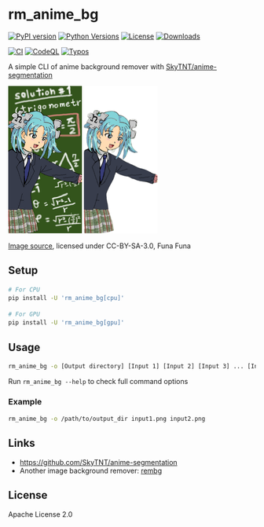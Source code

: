 
# rm_anime_bg

[![PyPI version](https://badge.fury.io/py/rm_anime_bg.svg)](https://badge.fury.io/py/rm_anime_bg)
[![Python Versions](https://img.shields.io/pypi/pyversions/rm_anime_bg.svg)](https://pypi.org/project/rm_anime_bg/)
[![License](https://img.shields.io/badge/License-Apache%202.0-blue.svg)](https://opensource.org/licenses/Apache-2.0)
[![Downloads](https://pepy.tech/badge/rm_anime_bg/week)](https://pepy.tech/project/rm_anime_bg)

[![CI](https://github.com/shirayu/rm_anime_bg/actions/workflows/ci.yml/badge.svg)](https://github.com/shirayu/rm_anime_bg/actions/workflows/ci.yml)
[![CodeQL](https://github.com/shirayu/rm_anime_bg/actions/workflows/codeql-analysis.yml/badge.svg)](https://github.com/shirayu/rm_anime_bg/actions/workflows/codeql-analysis.yml)
[![Typos](https://github.com/shirayu/rm_anime_bg/actions/workflows/typos.yml/badge.svg)](https://github.com/shirayu/rm_anime_bg/actions/workflows/typos.yml)

A simple CLI of anime background remover with [SkyTNT/anime-segmentation](https://github.com/SkyTNT/anime-segmentation)

![An example of input image](example/example_0_original.png)
![An example of output image](example/example_0_after.png)

[Image source](https://ja.wikipedia.org/wiki/%E3%83%95%E3%82%A1%E3%82%A4%E3%83%AB:Wikipe-tan_meets_mathematics.png), licensed under CC-BY-SA-3.0, Funa Funa

## Setup

```bash
# For CPU
pip install -U 'rm_anime_bg[cpu]'

# For GPU
pip install -U 'rm_anime_bg[gpu]'
```

## Usage

```bash
rm_anime_bg -o [Output directory] [Input 1] [Input 2] [Input 3] ... [Input N]
```

Run ``rm_anime_bg --help`` to check full command options

### Example

```bash
rm_anime_bg -o /path/to/output_dir input1.png input2.png
```

## Links

- <https://github.com/SkyTNT/anime-segmentation>
- Another image background remover: [rembg](https://github.com/danielgatis/rembg)

## License

Apache License 2.0
